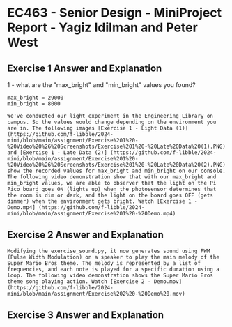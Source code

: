 # EC463 - Senior Design - MiniProject Report - Yagiz Idilman and Peter West 

## Exercise 1 Answer and Explanation 

1 - what are the "max_bright" and "min_bright" values you found?

	max_bright = 29000
	min_bright = 8000

	We've conducted our light experiment in the Engineering Library on campus. So the values would change depending on the environment you are in. The following images [Exercise 1 - Light Data (1)] (https://github.com/f-libble/2024-mini/blob/main/assignment/Exercise%201%20-%20Video%20%26%20Screenshots/Exercise%201%20-%20Late%20Data%20(1).PNG) and [Exercise 1 - Late Data (2)] (https://github.com/f-libble/2024-mini/blob/main/assignment/Exercise%201%20-%20Video%20%26%20Screenshots/Exercise%201%20-%20Late%20Data%20(2).PNG) show the recorded values for max_bright and min_bright on our console. The following video demonstration show that with our max_bright and min_bright values, we are able to observer that the light on the Pi Pico board goes ON (lights up) when the photosensor determines that the room is dim or dark, and the light on the board goes OFF (gets dimmer) when the environment gets bright. Watch [Exercise 1 - Demo.mp4] (https://github.com/f-libble/2024-mini/blob/main/assignment/Exercise%201%20-%20Demo.mp4)


## Exercise 2 Answer and Explanation 

	Modifying the exercise_sound.py, it now generates sound using PWM (Pulse Width Modulation) on a speaker to play the main melody of the Super Mario Bros theme. The melody is represented by a list of frequencies, and each note is played for a specific duration using a loop. The following video demonstration shows the Super Mario Bros theme song playing action. Watch [Exercise 2 - Demo.mov] (https://github.com/f-libble/2024-mini/blob/main/assignment/Exercise%202%20-%20Demo%20.mov)


## Exercise 3 Answer and Explanation 

	

